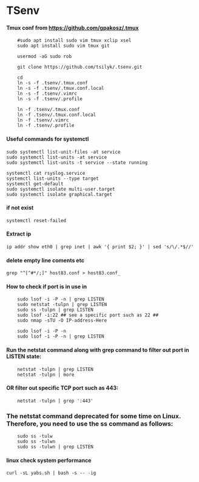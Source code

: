 # TSenv 


#### Tmux conf from https://github.com/gpakosz/.tmux
```
    #sudo apt install sudo vim tmux xclip xsel 
    sudo apt install sudo vim tmux git
```
```
    usermod -aG sudo rob
```
```
    git clone https://github.com/tsilyk/.tsenv.git
```
```
	cd
	ln -s -f .tsenv/.tmux.conf
	ln -s -f .tsenv/.tmux.conf.local
	ln -s -f .tsenv/.vimrc
	ln -s -f .tsenv/.profile
```
```
	ln -f .tsenv/.tmux.conf
	ln -f .tsenv/.tmux.conf.local
	ln -f .tsenv/.vimrc
	ln -f .tsenv/.profile
```

#### Useful commands for systemctl
```
sudo systemctl list-unit-files -at service
sudo systemctl list-units -at service
sudo systemctl list-units -t service --state running

systemctl cat rsyslog.service
systemctl list-units --type target
systemctl get-default
sudo systemctl isolate multi-user.target
sudo systemctl isolate graphical.target
```

#### if not exist
```
systemctl reset-failed
```

#### Extract ip 
```
ip addr show eth0 | grep inet | awk '{ print $2; }' | sed 's/\/.*$//'
```

#### delete empty line coments etc
```
grep "^[^#*/;]" host83.conf > host83.conf_
```

#### How to check if port is in use in
```
    sudo lsof -i -P -n | grep LISTEN
    sudo netstat -tulpn | grep LISTEN
    sudo ss -tulpn | grep LISTEN
    sudo lsof -i:22 ## see a specific port such as 22 ##
    sudo nmap -sTU -O IP-address-Here
```
```
    sudo lsof -i -P -n
    sudo lsof -i -P -n | grep LISTEN
```

#### Run the netstat command along with grep command to filter out port in LISTEN state:
```
    netstat -tulpn | grep LISTEN
    netstat -tulpn | more
```

#### OR filter out specific TCP port such as 443:
```
    netstat -tulpn | grep ':443'
```

### The netstat command deprecated for some time on Linux. Therefore, you need to use the ss command as follows:
```
    sudo ss -tulw
    sudo ss -tulwn
    sudo ss -tulwn | grep LISTEN
```

#### linux check system performance
```
curl -sL yabs.sh | bash -s -- -ig
```




